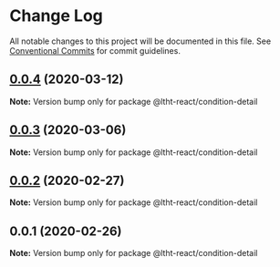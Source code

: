 # Change Log

All notable changes to this project will be documented in this file.
See [Conventional Commits](https://conventionalcommits.org) for commit guidelines.

## [0.0.4](https://ssh.github.com/ltht-epr/ltht-react/compare/@ltht-react/condition-detail@0.0.3...@ltht-react/condition-detail@0.0.4) (2020-03-12)

**Note:** Version bump only for package @ltht-react/condition-detail





## [0.0.3](https://ssh.github.com/ltht-epr/ltht-react/compare/@ltht-react/condition-detail@0.0.2...@ltht-react/condition-detail@0.0.3) (2020-03-06)

**Note:** Version bump only for package @ltht-react/condition-detail





## [0.0.2](https://ssh.github.com/ltht-epr/ltht-react/compare/@ltht-react/condition-detail@0.0.1...@ltht-react/condition-detail@0.0.2) (2020-02-27)

**Note:** Version bump only for package @ltht-react/condition-detail





## 0.0.1 (2020-02-26)

**Note:** Version bump only for package @ltht-react/condition-detail
